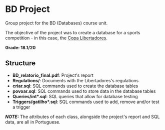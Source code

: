 # BD Project

Group project for the BD (Databases) course unit.

The objective of the project was to create a database for a sports competition - in this case, the [Copa Libertadores](https://en.wikipedia.org/wiki/Copa_Libertadores).

**Grade: 18.1/20**

## Structure

* **BD_relatorio_final.pdf**: Project's report
* **Regulations/**: Documents with the Libertadores's regulations
* **criar.sql**: SQL commands used to create the database tables
* **povoar.sql**: SQL commands used to store data in the database tables
* **Queries/int\*.sql**: SQL queries that allow for database testing
* **Triggers/gatilho\*.sql**: SQL commands used to add, remove and/or test a trigger

***NOTE:*** The attributes of each class, alongside the project's report and SQL data, are all in Portuguese.
